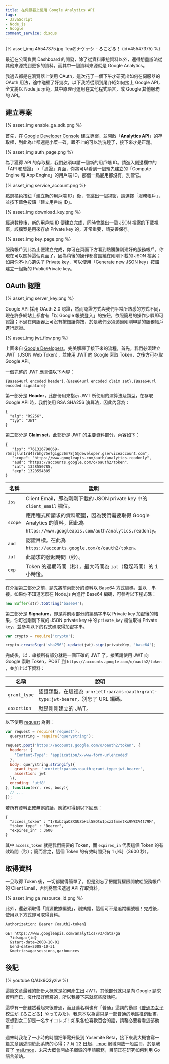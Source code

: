 ```yaml
---
title: 在伺服器上使用 Google Analytics API
tags:
- JavaScript
- Node.js
- Google
comment_service: disqus
---
```


{% asset_img 45547375.jpg Tea@ナケナシ - ろこどる！ (id=45547375) %}

最近在公司負責 Dashboard 的開發，除了從資料庫挖資料以外，還得想盡辦法從其他來源找到更多的資料，而其中一個資料來源就是 Google Analytics。

我過去都是在瀏覽器上使用 OAuth，這次花了一個下午才研究出如何在伺服器的 OAuth 用法，途中碰壁了好幾次，以下我將從頭到尾介紹如何接上 Google API，全文將以 Node.js 示範，其中原理可運用在其他程式語言，或 Google 其他服務的 API。

<!-- more -->

## 建立專案

{% asset_img enable_ga_sdk.png %}

首先，在 [Google Developer Console] 建立專案，並開啟「**Analytics API**」的存取權，到此為止都還是小菜一碟，跟不上的可以洗洗睡了，接下來才是正題。

{% asset_img auth_page.png %}

為了獲得 API 的存取權，我們必須申請一個新的用戶端 ID。請進入側邊欄中的「API 和驗證」→「憑證」頁面，你將可以看到一個預先建立的「Compute Engine 和 App Engine」的用戶端 ID，那個一點屁用都沒有，別管它。

{% asset_img service_account.png %}

點選橘色按鈕「建立新的用戶端 ID」後，會跳出一個視窗，請選擇「服務帳戶」，並按下藍色按鈕「建立用戶端 ID」。

{% asset_img download_key.png %}

經過數秒後，新的用戶端 ID 便建立完成，同時會跳出一個 JSON 檔案的下載視窗，該檔案是用來存放 Private key 的，非常重要，請妥善保存。

{% asset_img key_page.png %}

服務帳戶到此為止便建立完成，你可在頁面下方看到熱騰騰剛建好的服務帳戶，你現在可以關掉這個頁面了，因為稍後的操作都會圍繞在剛剛下載的 JSON 檔案；如果你不小心遺失了 Private key，可以使用「Generate new JSON key」按鈕建立一組新的 Public/Private key。

## OAuth 認證

{% asset_img server_key.png %}

Google API 採用 OAuth 2.0 認證，然而認證方式與我們平常所熟悉的方式不同，現在許多網站上都會有「以 Google 帳號登入」的按鈕，依照簡易的操作步驟即可認證；不過在伺服器上可沒有按鈕讓你按，於是我們必須透過剛剛申請的服務帳戶進行認證。

{% asset_img jwt_flow.png %}

上圖來自 [Google Developers](https://developers.google.com/accounts/docs/OAuth2ServiceAccount)，完美解釋了接下來的流程，首先，我們必須建立 JWT（JSON Web Token），並使用 JWT 向 Google 索取 Token，之後方可存取 Google API。

一個完整的 JWT 應具備以下內容：

``` plain
{Base64url encoded header}.{Base64url encoded claim set}.{Base64url encoded signature}
```

第一部分是 **Header**，此部份用來指示 JWT 所使用的演算法及類型，在存取 Google API 時，我們使用 RSA SHA256 演算法，因此內容為：

```
{
  "alg": "RS256",
  "typ": "JWT"
}
```

第二部分是 **Claim set**，此部份是 JWT 的主要資料部分，內容如下：

```
{
   "iss": "761326798069-r5mljlln1rd4lrbhg75efgigp36m78j5@developer.gserviceaccount.com",
   "scope": "https://www.googleapis.com/auth/analytics.readonly",
   "aud": "https://accounts.google.com/o/oauth2/token",
   "iat": 1328550785,
   "exp": 1328554385
}
```

名稱 | 說明
--- | ---
`iss` | Client Email，即為剛剛下載的 JSON private key 中的 `client_email` 欄位。
`scope` | 應用程式所請求的資料範圍，因為我們需要取得 Google Analytics 的資料，因此為 `https://www.googleapis.com/auth/analytics.readonly`。
`aud` | 認證目標。在此為 `https://accounts.google.com/o/oauth2/token`。
`iat` | 此請求的發起時間（秒）。
`exp` | Token 的過期時間（秒），最大時間為 `iat`（發起時間）的 1 小時後。

在介紹第三部分之前，請先將前兩部分的資料以 Base64 方式編碼，並以 `.` 串接。如果你不知道怎麼在 Node.js 內進行 Base64 編碼，可參考以下程式碼：

``` js
new Buffer(str).toString('base64');
```

第三部分是 **Signature**，即是將前兩部分的編碼字串以 Private key 加密後的結果，你可從剛剛下載的 JSON private key 中的 `private_key` 欄位取得 Private key，並參考以下的程式碼取得加密字串。

``` js
var crypto = require('crypto');

crypto.createSign('sha256').update(jwt).sign(privateKey, 'base64');
```

完成後，以 `.` 串接所有部分就是一個正確的 JWT 了。接著請使用 JWT 向 Google 索取 Token，POST 到 `https://accounts.google.com/o/oauth2/token` ，並加上以下資料：

名稱 | 說明
--- | ---
`grant_type` | 認證類型。在這裡為 `urn:ietf:params:oauth:grant-type:jwt-bearer`，別忘了 URL 編碼。
`assertion` | 就是剛剛建立的 JWT。

以下使用 [request] 為例：

``` js
var request = require('request'),
  querystring = require('querystring');

request.post('https://accounts.google.com/o/oauth2/token', {
  headers: {
    'Content-Type': 'application/x-www-form-urlencoded'
  },
  body: querystring.stringify({
    grant_type: 'urn:ietf:params:oauth:grant-type:jwt-bearer',
    assertion: jwt
  }),
  encoding: 'utf8'
}, function(err, res, body){
  // ...
});
```

若所有資料正確無誤的話，應該可得到以下回應：

```
{
  "access_token" : "1/8xbJqaOZXSUZbHLl5EOtu1pxz3fmmetKx9W8CV4t79M",
  "token_type" : "Bearer",
  "expires_in" : 3600
}
```

其中 `access_token` 就是我們需要的 Token，而 `expires_in` 代表這個 Token 的有效時間（秒）；簡而言之，這個 Token 的有效時間只有 1 小時（3600 秒）。

## 取得資料

一旦取得 Token 後，一切都變得簡單了，但是別忘了把閱覽權限開放給服務帳戶的 Client Email，否則將無法透過 API 存取資料。

{% asset_img ga_resource_id.png %}

此外，還必須取得「資源數據編號」，別搞錯，這個可不是追蹤編號喔！完成後，使用以下方式即可取得資料。

``` plain
Authorization: Bearer {oauth2-token}

GET https://www.googleapis.com/analytics/v3/data/ga
  ?ids=ga:{id}
  &start-date=2008-10-01
  &end-date=2008-10-31
  &metrics=ga:sessions,ga:bounces
```

## 後記

{% youtube QAUk9Q3yziw %}

這篇文章最難的部份大概就是如何產生出 JWT，其他部分就只是向 Google 請求資料而已，沒什麼好解釋的，所以我接下來就寫些廢話吧。

這季有一部雖然看起來很普通，而且連名稱也有「普通」這詞的動畫《[普通の女子校生が【ろこどる】やってみた](http://www.tbs.co.jp/anime/locodol/)》，我原本以為這只是一部普通的地區推銷動畫，沒想到女二卻是一名サイコレズ！如果各位喜歡百合的話，請務必要看看這部動畫！

週末時我花了一小時的時間把筆電升級到 Yosemite Beta，接下來我大概會寫一篇文章講述關於此系統的心得；7 月 22 日起，[.moe] 網域開放一般註冊，於是我買了 [maji.moe]，未來大概會開放子網域的申請服務，目前正在研究如何利用 Go 語言架站。

[Google Developer Console]: https://console.devlopers.google.com
[request]: https://github.com/mikeal/request
[.moe]: http://nic.moe/
[maji.moe]: http://maji.moe/
